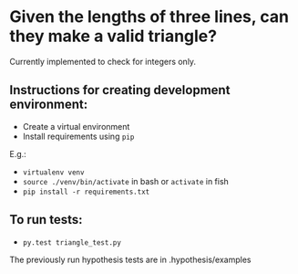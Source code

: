 # Given the lengths of three lines, can they make a valid triangle?

Currently implemented to check for integers only.

## Instructions for creating development environment:

* Create a virtual environment
* Install requirements using `pip`

E.g.:

* `virtualenv venv`
* `source ./venv/bin/activate` in bash or `activate` in fish
* `pip install -r requirements.txt`

## To run tests:
* `py.test triangle_test.py`

The previously run hypothesis tests are in .hypothesis/examples
